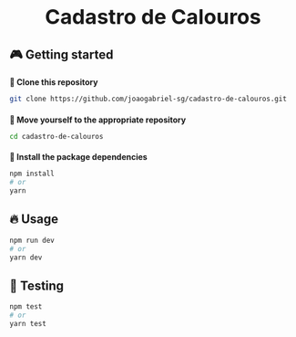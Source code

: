 <div align="center">
  <h1 style="font-size: 36px; font-weight: bold;">Cadastro de Calouros</h1>
</div>

## 🎮 Getting started

<h3 style="font-size: 14px;">🧬 Clone this repository</h3>

```bash
git clone https://github.com/joaogabriel-sg/cadastro-de-calouros.git
```

<h3 style="font-size: 14px;">📂 Move yourself to the appropriate repository</h3>

```bash
cd cadastro-de-calouros
```

<h3 style="font-size: 14px;">🎉 Install the package dependencies</h3>

```bash
npm install
# or
yarn
```

## 🔥 Usage

```bash
npm run dev
# or
yarn dev
```

## 🧪 Testing

```bash
npm test
# or
yarn test
```
